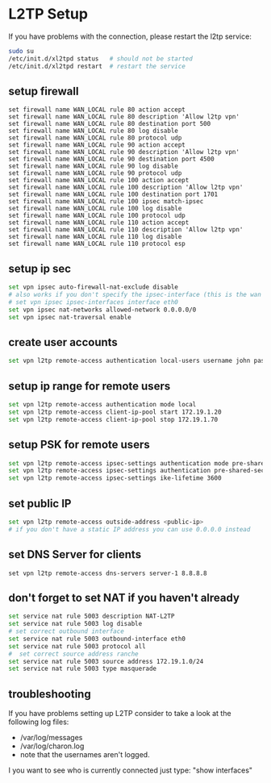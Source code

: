 # L2TP Setup

If you have problems with the connection, please restart the l2tp service: 

```bash
sudo su
/etc/init.d/xl2tpd status   # should not be started
/etc/init.d/xl2tpd restart  # restart the service
```

## setup firewall
```
set firewall name WAN_LOCAL rule 80 action accept
set firewall name WAN_LOCAL rule 80 description 'Allow l2tp vpn'
set firewall name WAN_LOCAL rule 80 destination port 500
set firewall name WAN_LOCAL rule 80 log disable
set firewall name WAN_LOCAL rule 80 protocol udp
set firewall name WAN_LOCAL rule 90 action accept
set firewall name WAN_LOCAL rule 90 description 'Allow l2tp vpn'
set firewall name WAN_LOCAL rule 90 destination port 4500
set firewall name WAN_LOCAL rule 90 log disable
set firewall name WAN_LOCAL rule 90 protocol udp
set firewall name WAN_LOCAL rule 100 action accept
set firewall name WAN_LOCAL rule 100 description 'Allow l2tp vpn'
set firewall name WAN_LOCAL rule 100 destination port 1701
set firewall name WAN_LOCAL rule 100 ipsec match-ipsec
set firewall name WAN_LOCAL rule 100 log disable
set firewall name WAN_LOCAL rule 100 protocol udp
set firewall name WAN_LOCAL rule 110 action accept
set firewall name WAN_LOCAL rule 110 description 'Allow l2tp vpn'
set firewall name WAN_LOCAL rule 110 log disable
set firewall name WAN_LOCAL rule 110 protocol esp
```

## setup ip sec
```bash
set vpn ipsec auto-firewall-nat-exclude disable
# also works if you don't specify the ipsec-interface (this is the wan interface)
# set vpn ipsec ipsec-interfaces interface eth0
set vpn ipsec nat-networks allowed-network 0.0.0.0/0
set vpn ipsec nat-traversal enable
```

## create user accounts
```bash
set vpn l2tp remote-access authentication local-users username john password supersecret
```

## setup ip range for remote users 
```bash
set vpn l2tp remote-access authentication mode local
set vpn l2tp remote-access client-ip-pool start 172.19.1.20
set vpn l2tp remote-access client-ip-pool stop 172.19.1.70
```

## setup PSK for remote users
```bash
set vpn l2tp remote-access ipsec-settings authentication mode pre-shared-secret
set vpn l2tp remote-access ipsec-settings authentication pre-shared-secret supersecretpreshareskey
set vpn l2tp remote-access ipsec-settings ike-lifetime 3600
```

## set public IP
```bash
set vpn l2tp remote-access outside-address <public-ip>
# if you don't have a static IP address you can use 0.0.0.0 instead
```

## set DNS Server for clients
```
set vpn l2tp remote-access dns-servers server-1 8.8.8.8
```

## don't forget to set NAT if you haven't already
```bash
set service nat rule 5003 description NAT-L2TP
set service nat rule 5003 log disable
# set correct outbound interface
set service nat rule 5003 outbound-interface eth0
set service nat rule 5003 protocol all
#  set correct source address ranche
set service nat rule 5003 source address 172.19.1.0/24
set service nat rule 5003 type masquerade
```

## troubleshooting 
If you have problems setting up L2TP consider to take a look at the following log files:
- /var/log/messages
- /var/log/charon.log
- note that the usernames aren't logged. 

I you want to see who is currently connected just type: "show interfaces"
